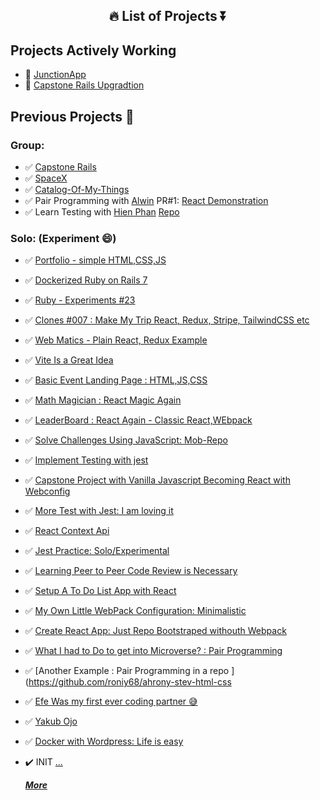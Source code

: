 <section id="title" align="center">
  
 # 🔥 List of Projects ⏬
 
</section>

<section id="projects">

## Projects Actively Working

- 🔨 [JunctionApp](https://github.com/hackjunction/JunctionApp)
- 🔨 [Capstone Rails Upgradtion](https://github.com/roniy68/capstone-rails/projects/1)

## Previous Projects 🔽

### Group:
- ✅ [Capstone Rails](https://github.com/roniy68/capstone-rails/projects/1)
- ✅ [SpaceX](https://github.com/users/roniy68/projects/18)
- ✅ [Catalog-Of-My-Things](https://github.com/roniy68/catalog-of-my-things/projects/1)
- ✅ Pair Programming with [Alwin](https://github.com/Thoth1111) PR#1: [React Demonstration](https://github.com/roniy68/react-todolist/pull/1)
- ✅ Learn Testing with [Hien Phan](https://github.com/hienphan0111)  [Repo](https://github.com/roniy68/to-do-list-testing)

### Solo: (Experiment 😄) 
- ✅ [Portfolio - simple HTML,CSS,JS](https://github.com/roniy68/portfolio)
- ✅ [Dockerized Ruby on Rails 7](https://github.com/roniy68/recipe-app-docked)
- ✅ [Ruby - Experiments #23](https://github.com/roniy68/catalog-of-my-things)
- ✅ [Clones #007 : Make My Trip React, Redux, Stripe, TailwindCSS etc](https://github.com/roniy68/make-my-trip-react-clone)
- ✅ [Web Matics - Plain React, Redux Example ](https://github.com/roniy68/web-matrics)
- ✅ [Vite Is a Great Idea](https://github.com/roniy68/react-context-tutorial)
- ✅ [Basic Event Landing Page : HTML,JS,CSS](https://github.com/roniy68/event-management)
- ✅ [Math Magician : React Magic Again](https://github.com/roniy68/math-magician)
- ✅ [LeaderBoard : React Again - Classic React,WEbpack](https://github.com/roniy68/leaderboard)
- ✅ [Solve Challenges Using JavaScript: Mob-Repo](https://github.com/roniy68/mob-repo)
- ✅ [Implement Testing with jest](https://github.com/roniy68/to-do-list-testing)
- ✅ [Capstone Project with Vanilla Javascript Becoming React with Webconfig](https://github.com/roniy68/capstone-js)
- ✅ [More Test with Jest: I am loving it](https://github.com/roniy68/jest-test)
- ✅ [React Context Api](https://github.com/roniy68/react-context-tutorial)
- ✅ [Jest Practice: Solo/Experimental](https://github.com/roniy68/jest-practice)
- ✅ [Learning Peer to Peer Code Review is Necessary](https://github.com/roniy68/to-do-list-review/pull/1)
- ✅ [Setup A To Do List App with React](https://github.com/roniy68/to-do-list)
- ✅ [My Own Little WebPack Configuration: Minimalistic](https://github.com/roniy68/webpack)
- ✅ [Create React App: Just Repo Bootstraped withouth Webpack](https://github.com/roniy68/letsreact)
- ✅ [What I had to Do to get into Microverse? : Pair Programming](https://github.com/roniy68/ahroniy-stev-css-review/pull/1)
- ✅ [Another Example : Pair Programming in a repo ](https://github.com/roniy68/ahrony-stev-html-css
- ✅ [Efe Was my first ever coding partner 😅](https://github.com/roniy68/efe-ahmed-html-css)
- ✅ [Yakub Ojo](https://github.com/roniy68/html-css-project)
- ✅ [Docker with Wordpress: Life is easy](https://github.com/roniy68/wordpress)
- ✔️ INIT [...](https://github.com/roniy68/init)


  ***[More](https://github.com/roniy68?tab=repositories)***

 </section>
